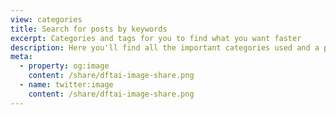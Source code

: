 ```yaml
---
view: categories
title: Search for posts by keywords
excerpt: Categories and tags for you to find what you want faster
description: Here you'll find all the important categories used and a practical way to find articles through the tags
meta:
  - property: og:image
    content: /share/dftai-image-share.png
  - name: twitter:image
    content: /share/dftai-image-share.png
---
```

